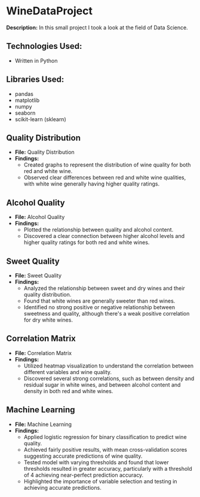 # WineDataProject

**Description:** 
In this small project I took a look at the field of Data Science.

## Technologies Used:
- Written in Python

## Libraries Used:
- pandas
- matplotlib
- numpy
- seaborn
- scikit-learn (sklearn)

## Quality Distribution
- **File:** Quality Distribution
- **Findings:** 
    - Created graphs to represent the distribution of wine quality for both red and white wine.
    - Observed clear differences between red and white wine qualities, with white wine generally having higher quality ratings.

## Alcohol Quality
- **File:** Alcohol Quality
- **Findings:** 
    - Plotted the relationship between quality and alcohol content.
    - Discovered a clear connection between higher alcohol levels and higher quality ratings for both red and white wines.

## Sweet Quality
- **File:** Sweet Quality
- **Findings:** 
    - Analyzed the relationship between sweet and dry wines and their quality distribution.
    - Found that white wines are generally sweeter than red wines.
    - Identified no strong positive or negative relationship between sweetness and quality, although there's a weak positive correlation for dry white wines.

## Correlation Matrix
- **File:** Correlation Matrix
- **Findings:** 
    - Utilized heatmap visualization to understand the correlation between different variables and wine quality.
    - Discovered several strong correlations, such as between density and residual sugar in white wines, and between alcohol content and density in both red and white wines.

## Machine Learning
- **File:** Machine Learning
- **Findings:** 
    - Applied logistic regression for binary classification to predict wine quality.
    - Achieved fairly positive results, with mean cross-validation scores suggesting accurate predictions of wine quality.
    - Tested model with varying thresholds and found that lower thresholds resulted in greater accuracy, particularly with a threshold of 4 achieving near-perfect prediction accuracy.
    - Highlighted the importance of variable selection and testing in achieving accurate predictions.
